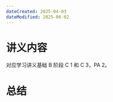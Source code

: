 ```yaml
---
dateCreated: 2025-04-03
dateModified: 2025-06-02
---
```

# 讲义内容

对应学习讲义基础 B 阶段 C 1 和 C 3，PA 2。

# 总结
